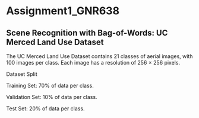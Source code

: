 # Assignment1_GNR638
## Scene Recognition with Bag-of-Words: UC Merced Land Use Dataset


The UC Merced Land Use Dataset contains 21 classes of aerial images, with 100 images per class. Each image has a resolution of 256 × 256 pixels.

Dataset Split

Training Set: 70% of data per class.

Validation Set: 10% of data per class.

Test Set: 20% of data per class.


